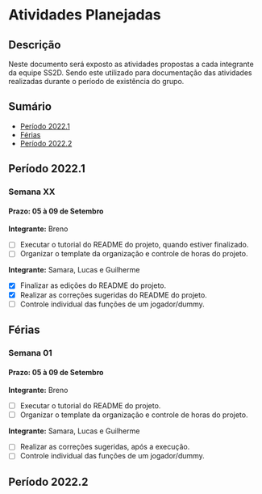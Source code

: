 # Atividades Planejadas

## Descrição
Neste documento será exposto as atividades propostas a cada integrante da equipe SS2D. Sendo este utilizado para documentação das atividades realizadas durante o período de existência do grupo.

## Sumário
- [Período 2022.1](#período-20221)
- [Férias](#férias)
- [Período 2022.2](#período-20222)

##
## Período 2022.1
### Semana XX
#### Prazo: 05 à 09 de Setembro

**Integrante:** Breno 
- [ ] Executar o tutorial do README do projeto, quando estiver finalizado.
- [ ] Organizar o template da organização e controle de horas do projeto. 

**Integrante:** Samara, Lucas e Guilherme
- [x] Finalizar as edições do README do projeto.
- [x] Realizar as correções sugeridas do README do projeto.
- [ ] Controle individual das funções de um jogador/dummy.

##
## Férias

### Semana 01
#### Prazo: 05 à 09 de Setembro

**Integrante:** Breno 
- [ ] Executar o tutorial do README do projeto.
- [ ] Organizar o template da organização e controle de horas do projeto. 

**Integrante:** Samara, Lucas e Guilherme
- [ ] Realizar as correções sugeridas, após a execução.
- [ ] Controle individual das funções de um jogador/dummy.

##
## Período 2022.2
